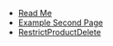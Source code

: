 - [Read Me](README)
- [Example Second Page](second-page)
- [RestrictProductDelete](RestrictProductDelete/test)